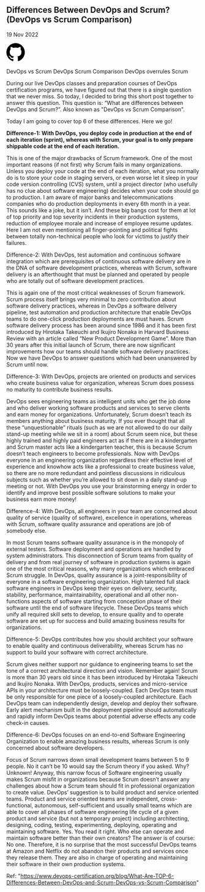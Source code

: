 ## Differences Between DevOps and Scrum? (DevOps vs Scrum Comparison)


19 Nov 2022

![This is an image](iconmonstr-github-1.svg)

DevOps vs Scrum DevOps Scrum Comparison DevOps overrules Scrum


During our live DevOps classes and preparation courses of DevOps certification programs, we have figured out that there is a single question that we never miss. So today, I decided to bring this short post together to answer this question. This question is: “What are differences between DevOps and Scrum?”. Also known as "DevOps vs Scrum Comparison".

Today I am going to cover top 6 of these differences. Here we go!

**Difference-1: With DevOps, you deploy code in production at the end of each iteration (sprint), whereas with Scrum, your goal is to only prepare shippable code at the end of each iteration.**

This is one of the major drawbacks of Scrum framework. One of the most important reasons (if not first) why Scrum fails in many organizations. Unless you deploy your code at the end of each iteration, what you normally do is to store your code in staging servers, or even worse let it sleep in your code version controlling (CVS) system, until a project director (who usefully has no clue about software engineering) decides when your code should go to production. I am aware of major banks and telecommunications companies who do production deployments in every 6th month in a year. This sounds like a joke, but it isn’t. And these big bangs cost for them at lot of top priority and top severity incidents in their production systems, reduction of employee morale and increase of employee resume updates. Here I am not even mentioning all finger-pointing and political fights between totally non-technical people who look for victims to justify their failures.


Difference-2: With DevOps, test automation and continuous software integration which are prerequisites of continuous software delivery are in the DNA of software development practices, whereas with Scrum, software delivery is an afterthought that must be planned and operated by people who are totally out of software development practices.

This is again one of the most critical weaknesses of Scrum framework. Scrum process itself brings very minimal to zero contribution about software delivery practices, whereas in DevOps a software delivery pipeline, test automation and production architecture that enable DevOps teams to do one-click production deployments are must haves. Scrum software delivery process has been around since 1986 and it has been first introduced by Hirotaka Takeuchi and Ikujiro Nonaka in Harvard Business Review with an article called “New Product Development Game”. More than 30 years after this initial launch of Scrum, there are now significant improvements how our teams should handle software delivery practices. Now we have DevOps to answer questions which had been unanswered by Scrum until now.


Difference-3: With DevOps, projects are oriented on products and services who create business value for organization, whereas Scrum does possess no maturity to contribute business results.

DevOps sees engineering teams as intelligent units who get the job done and who deliver working software products and services to serve clients and earn money for organizations. Unfortunately, Scrum doesn’t teach its members anything about business maturity. If you ever thought that all these “unquestionable” rituals (such as we are not allowed to do our daily stand-up meeting while we sit in a room) about Scrum seem nice, but these highly trained and highly paid engineers act as if there are in a kindergarten and Scrum master acts like a kindergarten teacher, this is because Scrum doesn’t teach engineers to become professionals. Now with DevOps everyone in an engineering organization regardless their effective level of experience and knowhow acts like a professional to create business value, so there are no more redundant and pointless discussions in ridiculous subjects such as whether you’re allowed to sit down in a daily stand-up meeting or not. With DevOps you use your brainstorming energy in order to identify and improve best possible software solutions to make your business earn more money!


Difference-4: With DevOps, all engineers in your team are concerned about quality of service (quality of software), excellence in operations, whereas with Scrum, software quality assurance and operations are job of somebody else.

In most Scrum teams software quality assurance is in the monopoly of external testers. Software deployment and operations are handled by system administrators. This disconnection of Scrum teams from quality of delivery and from real journey of software in production systems is again one of the most critical reasons, why many organizations which embraced Scrum struggle. In DevOps, quality assurance is a joint-responsibility of everyone in a software engineering organization. High talented full stack software engineers in DevOps keep their eyes on delivery, security, stability, performance, maintainability, operational and all other non-functions aspects of software starting from conception phase of their software until the end of software lifecycle. These DevOps teams which unify all required skill sets to develop, to ensure quality and to operate software are set up for success and build amazing business results for organizations.


Difference-5: DevOps contributes how you should architect your software to enable quality and continuous deliverability, whereas Scrum has no support to build your software with correct architecture.

Scrum gives neither support nor guidance to engineering teams to set the tone of a correct architectural direction and vision. Remember again! Scrum is more than 30 years old since it has been introduced by Hirotaka Takeuchi and Ikujiro Nonaka. With DevOps, products, services and micro-service APIs in your architecture must be loosely-coupled. Each DevOps team must be only responsible for one piece of a loosely-coupled architecture. Each DevOps team can independently design, develop and deploy their software. Early alert mechanism built in the deployment pipeline should automatically and rapidly inform DevOps teams about potential adverse effects any code check-in causes.


Difference-6: DevOps focuses on an end-to-end Software Engineering Organization to enable amazing business results, whereas Scrum is only concerned about software developers.

Focus of Scrum narrows down small development teams between 5 to 9 people. No it can’t be 10 would say the Scrum theory if you asked. Why? Unknown! Anyway, this narrow focus of Software engineering usually makes Scrum misfit in organizations because Scrum doesn’t answer any challenges about how a Scrum team should fit in professional organization to create value. DevOps’ suggestion is to build product and service oriented teams. Product and service oriented teams are independent, cross-functional, autonomous, self-sufficient and usually small teams which are able to cover all phases of software engineering life cycle of a given product and service (but not a temporary project) including architecting, designing, coding, testing, experimenting, deploying, operating and maintaining software. Yes. You read it right. Who else can operate and maintain software better than their own creators? The answer is of course: No one. Therefore, it is no surprise that the most successful DevOps teams at Amazon and Netflix do not abandon their products and services once they release them. They are also in charge of operating and maintaining their software in their own production systems.

Ref:
"https://www.devops-certification.org/blog/What-Are-TOP-6-Differences-Between-DevOps-and-Scrum-DevOps-vs-Scrum-Comparison"